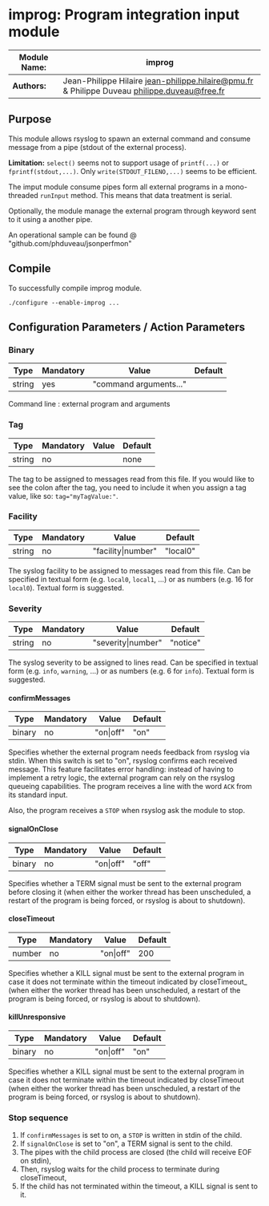 # improg: Program integration input module

| **Module Name:** | **improg**
|---------------|--------------
| **Authors:**  | Jean-Philippe Hilaire <jean-philippe.hilaire@pmu.fr> & Philippe Duveau <philippe.duveau@free.fr>

## Purpose
This module allows rsyslog to spawn an external command and consume message
from a pipe (stdout of the external process).

**Limitation:** `select()` seems not to support usage of `printf(...)` or
`fprintf(stdout,...)`. Only `write(STDOUT_FILENO,...)` seems to be efficient.

The imput module consume pipes form all external programs in a mono-threaded
`runInput` method. This means that data treatment is serial.

Optionally, the module manage the external program through keyword sent to
it using a another pipe.

An operational sample can be found @ "github.com/phduveau/jsonperfmon"

## Compile
To successfully compile improg module.

    ./configure --enable-improg ...

## Configuration Parameters / Action Parameters

### Binary
| Type | Mandatory | Value | Default 
|---|---|---|---
|string|yes|"command arguments..."|  

Command line : external program and arguments

### Tag
|Type|Mandatory|Value|Default 
|---|---|---|---
|string|no||none

The tag to be assigned to messages read from this file. If you would like to
see the colon after the tag, you need to include it when you assign a tag
value, like so: ``tag="myTagValue:"``.

### Facility
|Type|Mandatory|Value|Default 
|---|---|---|---
|string|no|"facility\|number"|"local0" 

The syslog facility to be assigned to messages read from this file. Can be
specified in textual form (e.g. ``local0``, ``local1``, ...) or as numbers (e.g.
16 for ``local0``). Textual form is suggested.

### Severity
|Type|Mandatory|Value|Default 
|---|---|---|---
|string|no|"severity\|number"|"notice"

The syslog severity to be assigned to lines read. Can be specified
in textual   form (e.g. ``info``, ``warning``, ...) or as numbers (e.g. 6
for ``info``). Textual form is suggested.

#### confirmMessages
| Type | Mandatory | Value | Default 
|---|---|---|---
|binary|no|"on\|off"|"on"

Specifies whether the external program needs feedback from rsyslog via stdin.
When this switch is set to "on", rsyslog confirms each received message.
This feature facilitates error handling: instead of having to implement a retry
logic, the external program can rely on the rsyslog queueing capabilities.
The program receives a line with the word ``ACK`` from its standard input.

Also, the program receives a ``STOP`` when rsyslog ask the module to stop.

#### signalOnClose
|Type|Mandatory|Value|Default 
|---|---|---|---
|binary|no|"on\|off"|"off"

Specifies whether a TERM signal must be sent to the external program before
closing it (when either the worker thread has been unscheduled, a restart
of the program is being forced, or rsyslog is about to shutdown).

#### closeTimeout
|Type|Mandatory|Value|Default 
|---|---|---|---
|number|no|"on\|off"|200

Specifies whether a KILL signal must be sent to the external program in case
it does not terminate within the timeout indicated by closeTimeout_
(when either the worker thread has been unscheduled, a restart of the program
is being forced, or rsyslog is about to shutdown).

#### killUnresponsive
|Type|Mandatory|Value|Default 
|---|---|---|---
|binary|no|"on\|off"|"on"

Specifies whether a KILL signal must be sent to the external program in case
it does not terminate within the timeout indicated by closeTimeout
(when either the worker thread has been unscheduled, a restart of the program
is being forced, or rsyslog is about to shutdown).

### Stop sequence

1. If `confirmMessages` is set to on, a `STOP` is written in stdin of the child.
2. If `signalOnClose` is set to "on", a TERM signal is sent to the child.
3. The pipes with the child process are closed (the child will receive EOF on stdin),
4. Then, rsyslog waits for the child process to terminate during closeTimeout, 
5. If the child has not terminated within the timeout, a KILL signal is sent to it.